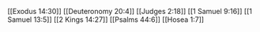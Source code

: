 [[Exodus 14:30]]
[[Deuteronomy 20:4]]
[[Judges 2:18]]
[[1 Samuel 9:16]]
[[1 Samuel 13:5]]
[[2 Kings 14:27]]
[[Psalms 44:6]]
[[Hosea 1:7]]
